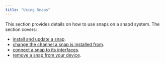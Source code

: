 ```yaml
---
title: "Using Snaps"
---
```



This section provides details on how to use snaps on a snapd system. The section covers:

- [install and update a snap](/docs/usage/install).
- [change the channel a snap is installed from](/docs/usage/channel).
- [connect a snap to its interfaces](/docs/usage/interfaces).
- [remove a snap from your device](/docs/usage/remove).
